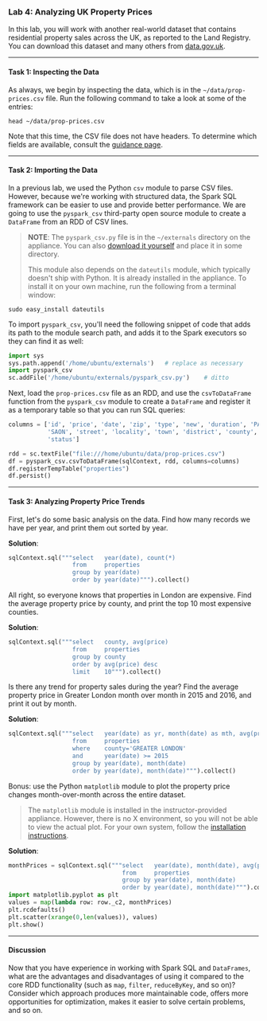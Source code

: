 ### Lab 4: Analyzing UK Property Prices

In this lab, you will work with another real-world dataset that contains residential property sales across the UK, as reported to the Land Registry. You can download this dataset and many others from [data.gov.uk](https://data.gov.uk/dataset/land-registry-monthly-price-paid-data).

___

#### Task 1: Inspecting the Data

As always, we begin by inspecting the data, which is in the `~/data/prop-prices.csv` file. Run the following command to take a look at some of the entries:

```
head ~/data/prop-prices.csv
```

Note that this time, the CSV file does not have headers. To determine which fields are available, consult the [guidance page](https://www.gov.uk/guidance/about-the-price-paid-data).

___

#### Task 2: Importing the Data

In a previous lab, we used the Python `csv` module to parse CSV files. However, because we're working with structured data, the Spark SQL framework can be easier to use and provide better performance. We are going to use the `pyspark_csv` third-party open source module to create a `DataFrame` from an RDD of CSV lines.

> **NOTE**: The `pyspark_csv.py` file is in the `~/externals` directory on the appliance. You can also [download it yourself](https://github.com/seahboonsiew/pyspark-csv) and place it in some directory.
> 
> This module also depends on the `dateutils` module, which typically doesn't ship with Python. It is already installed in the appliance. To install it on your own machine, run the following from a terminal window:

```
sudo easy_install dateutils
```

To import `pyspark_csv`, you'll need the following snippet of code that adds its path to the module search path, and adds it to the Spark executors so they can find it as well:

```python
import sys
sys.path.append('/home/ubuntu/externals')   # replace as necessary
import pyspark_csv
sc.addFile('/home/ubuntu/externals/pyspark_csv.py')    # ditto
```

Next, load the `prop-prices.csv` file as an RDD, and use the `csvToDataFrame` function from the `pyspark_csv` module to create a `DataFrame` and register it as a temporary table so that you can run SQL queries:

```python
columns = ['id', 'price', 'date', 'zip', 'type', 'new', 'duration', 'PAON',
           'SAON', 'street', 'locality', 'town', 'district', 'county', 'ppd',
           'status']

rdd = sc.textFile("file:///home/ubuntu/data/prop-prices.csv")
df = pyspark_csv.csvToDataFrame(sqlContext, rdd, columns=columns)
df.registerTempTable("properties")
df.persist()
```

___

#### Task 3: Analyzing Property Price Trends

First, let's do some basic analysis on the data. Find how many records we have per year, and print them out sorted by year.

**Solution**:

```python
sqlContext.sql("""select   year(date), count(*)
                  from     properties
                  group by year(date)
                  order by year(date)""").collect()
```

All right, so everyone knows that properties in London are expensive. Find the average property price by county, and print the top 10 most expensive counties.

**Solution**:

```python
sqlContext.sql("""select   county, avg(price)
                  from     properties
                  group by county
                  order by avg(price) desc
                  limit    10""").collect()
```

Is there any trend for property sales during the year? Find the average property price in Greater London month over month in 2015 and 2016, and print it out by month.

**Solution**:

```python
sqlContext.sql("""select   year(date) as yr, month(date) as mth, avg(price)
                  from     properties
                  where    county='GREATER LONDON'
                  and      year(date) >= 2015
                  group by year(date), month(date)
                  order by year(date), month(date)""").collect()
```

Bonus: use the Python `matplotlib` module to plot the property price changes month-over-month across the entire dataset.

> The `matplotlib` module is installed in the instructor-provided appliance. However, there is no X environment, so you will not be able to view the actual plot. For your own system, follow the [installation instructions](http://matplotlib.org/users/installing.html).

**Solution**:

```python
monthPrices = sqlContext.sql("""select   year(date), month(date), avg(price)
                                from     properties
                                group by year(date), month(date)
                                order by year(date), month(date)""").collect()
import matplotlib.pyplot as plt
values = map(lambda row: row._c2, monthPrices)
plt.rcdefaults()
plt.scatter(xrange(0,len(values)), values)
plt.show()
```

___

#### Discussion

Now that you have experience in working with Spark SQL and `DataFrames`, what are the advantages and disadvantages of using it compared to the core RDD functionality (such as `map`, `filter`, `reduceByKey`, and so on)? Consider which approach produces more maintainable code, offers more opportunities for optimization, makes it easier to solve certain problems, and so on.
